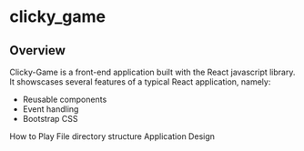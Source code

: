 # clicky_game

## Overview
Clicky-Game is a front-end application built with the React javascript library.  It showscases several features of a typical React application, namely:

 - Reusable components
 - Event handling 
 - Bootstrap CSS 

How to Play
File directory structure
Application Design


<!--stackedit_data:
eyJoaXN0b3J5IjpbLTkwNTMxMTM1NV19
-->